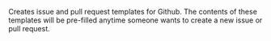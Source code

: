 Creates issue and pull request templates for Github. The contents of these templates will be pre-filled anytime someone wants to create a new issue or pull request.
